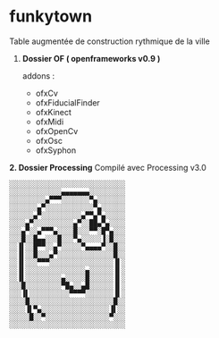 # funkytown
Table augmentée de construction rythmique de la ville

 1. **Dossier OF ( openframeworks v0.9 )**

	addons : 
	 - ofxCv
	 - ofxFiducialFinder
	 - ofxKinect
	 - ofxMidi
	 - ofxOpenCv
	 - ofxOsc
	 - ofxSyphon

 **2. Dossier Processing**
Compilé avec Processing v3.0
 
    ░░░░░░░░░░░░░░░░░░░░░░░░░░░░░
    ░░░░░░░░░░░░░▄▄▄▄▄▄▄░░░░░░░░░
    ░░░░░░░░░▄▀▀▀░░░░░░░▀▄░░░░░░░
    ░░░░░░░▄▀░░░░░░░░░░░░▀▄░░░░░░
    ░░░░░░▄▀░░░░░░░░░░▄▀▀▄▀▄░░░░░
    ░░░░▄▀░░░░░░░░░░▄▀░░██▄▀▄░░░░
    ░░░▄▀░░▄▀▀▀▄░░░░█░░░▀▀░█▀▄░░░
    ░░░█░░█▄▄░░░█░░░▀▄░░░░░▐░█░░░
    ░░▐▌░░█▀▀░░▄▀░░░░░▀▄▄▄▄▀░░█░░
    ░░▐▌░░█░░░▄▀░░░░░░░░░░░░░░█░░
    ░░▐▌░░░▀▀▀░░░░░░░░░░░░░░░░▐▌░
    ░░▐▌░░░░░░░░░░░░░░░▄░░░░░░▐▌░
    ░░▐▌░░░░░░░░░▄░░░░░█░░░░░░▐▌░
    ░░░█░░░░░░░░░▀█▄░░▄█░░░░░░▐▌░
    ░░░▐▌░░░░░░░░░░▀▀▀▀░░░░░░░▐▌░
    ░░░░█░░░░░░░░░░░░░░░░░░░░░█░░
    ░░░░▐▌▀▄░░░░░░░░░░░░░░░░░▐▌░░
    ░░░░░█░░▀░░░░░░░░░░░░░░░░▀░░░
    ░░░░░░░░░░░░░░░░░░░░░░░░░░░░░